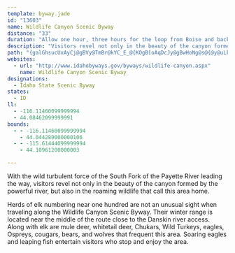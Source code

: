 ```yaml
---
template: byway.jade
id: "13603"
name: Wildlife Canyon Scenic Byway
distance: "33"
duration: "Allow one hour, three hours for the loop from Boise and back."
description: "Visitors revel not only in the beauty of the canyon formed by the powerful Payette River, but also in the roaming wildlife that call this area home."
path: "{galGhsucUxAyCj@gBVy@TmBr@kYC_E_@{KOgB[oAqDcJy@gBwHoNg@s@{@y@uLkHmGyEaFuEeBmAcDmBy@]wB[o@WsGgEm@q@y@aBoA{Ee@_AmEgG}@_BoBsE_A_BaFsKgC{EmCuDk@eBO_Dx@mGlC}MhAyDzAaC|AmB~OoRlCwDhBuDb@eA~AgGr@mB~GyNjD}Id@}@bDcEh@_AxAsDlB{Fj@_CbBuJB_AEk@yAoLiAmFsAaFm@kCs@iFo@_HYgFuBoNUwBg@{HoAaHIsC^}MBuQi@sG?{@H_CXwDTyADcEKsENaGTsEXmBx@sBlAwAnAeArCyAdAoAf@kA^sAV_CFyBIgASeB_AaCiFsJa@gAWsAuAkLC}@`AsKAm@YkB}H}PiK{ReBqCaCcDeDyCu@e@mBYmB?}D~@sCfA_BRsAB_AKqA]uBsAsCiEs@mDs@_FuEy_@gAsG_AgCmEkGsAgCeCmI}B}JsDaNo@gDYaE?mENeBZgBf@iBpBwGfCgJbCaGxAkC`IiL`FgI`B{CzFeL`HwP|AkDhg@m}@tKuSpB_D`A{@bIqEtb@iUnGiCnBc@nDYfQG~@KhEyAzEmDvIgJ`NoOhBeDfDcLfZgmAtCoKzAyDfNiXlAgDl@{C~AoPx@eDx@eBt@m@`Aa@tBOvMMrBKr@SxAaAbAeBXeAt@uF`AmK?sDs@gHEsB@gEJaDNyApCmMrEuL|CeHbFoM|AoF^gDDwA?oDUeDw@mEqA{C}AcC_AmB]u@q@gDIq@EkDNoBTiBdB}D`@m@fAoAbNuGhDsA|AqAhAgB\\s@tAmEbB_GlEg_@VsD?qAKaBQw@a@u@eDsEi@aAe@iCMoCR{CnA}JZiDlAea@b@}RN_D~@iITqDU{GP_C`AcHDeDYmEYeB_DoJiAkB_DoCaAkA_AsBsA_FyAyGaDsQaAkD}AmDyByDmCyCsDiDyA}AmCmDiFyEaBaCqAgDsG{Tq@gBu@sA}EaG}DgGcDsGs@mBoAyFaBiM[_Ba@sAw@mAyB_ByNeCoAaA_AkBg@mBM_C@mGIgCOkAuA{D}@wAyBcBsBc@sEGi@Ms@_@u@w@c@s@_AaDqJec@aBsFcIoR]qAW{C_@_CmDoHs@mB}EiSc@mCUsB]sF?yERkD^sCb@}BbBaNJ_DAkCg@uCsEuOEs@?_A^sCb@y@d@g@xAq@|Gm@hCe@hJaCnAq@hA}@bAuBj@gCDs@AkCWgCQy@mDyH{BuMW_DHu@X}A`A{B`CmE~@_AvBmAz@mAJWPmAJyBO{EBkCPyEEsCUgAoAaF}CoI}@_FIsAK_JrAeS?_Di@iM@q@LkAT{@Tk@\\_@hAe@xBU~@e@hAqAh@gBb@sHTmBx@sDh@gArCgDb@_BNyAO}ASo@y@_A_CsDcB_Eo@sBMaAB}@HgBX{@x@wAdAkAN[Lk@?aCkA{F?qAJeAdBsGbEuFbBkD`@gALs@HsACe@c@yBu@kBiAgByA{Ay@cBo@aCwAsIq@oFCqAt@aDn@mD`@mAtAsCd@_Bl@mCb@mAtEkCv@M|ESn@Fr@Rd@\\|@~@j@Rn@F\\EhAm@n@mAb@e@rFsEb@_AT{AD_B~AiIN}BA_@y@aCc@_@eBWi@a@W_@kBgKCmCDeAVoAEw@aAsBoBmDOsAN_Cr@gBJsABkCOaFdAmGd@_IrCqINsAB_AOwAmEgKe@s@i@k@gFoDaFyGwNmKgAiAkAwBy@_D]cCEkERgCn@yCxCuKNy@B_ASeBUg@_@_@wBqA}FiBsDwByBaAcDwB}@cAe@_Ai@yA_@cBaAwFWw@w@_Ae@G_ADyBb@y@D}ESqCUkBo@aDmCg@{@_ByFU_BAyAd@yCxBcHb@aCDeCYyBU}@a@o@wAqAsBg@qKtAy@GiA]wAu@eC_Ca@_Ak@{CEeCHeG?}Ds@oL?eC~@mL`@eCf@aBlBoDhAcAbDoBhAqAbBeEx@cBr@_ArD_Cd@k@n@mBRkCS{A]kAa@m@iAq@_BMkFr@}@VuDxCcBl@_BFs@KgE{Ao@w@e@aAU_AM{@?q@Hw@n@iCvDgJ`@s@l@k@rC{Ar@k@`AeBVgADeAEwASoA[y@yJyN{AgDwA{EuA{LEyA@{G^gIrA{JhA{N\\sBj@eBx@oBxBqDl@m@nCsBvBkA"
websites: 
  - url: "http://www.idahobyways.gov/byways/wildlife-canyon.aspx"
    name: Wildlife Canyon Scenic Byway
designations: 
  - Idaho State Scenic Byway
states: 
  - ID
ll: 
  - -116.11460099999994
  - 44.08462099999991
bounds: 
  - - -116.11460099999994
    - 44.044289000000106
  - - -115.61444099999994
    - 44.10961200000003

---
```


With the wild turbulent force of the South Fork of the Payette River leading the way, visitors revel not only in the beauty of the canyon formed by the powerful river, but also in the roaming wildlife that call this area home.

Herds of elk numbering near one hundred are not an unusual sight when traveling along the Wildlife Canyon Scenic Byway. Their winter range is located near the middle of the route close to the Danskin river access. Along with elk are mule deer, whitetail deer,
Chukars, Wild Turkeys, eagles, Ospreys, cougars, bears, and wolves that frequent this area. Soaring eagles and leaping fish entertain visitors who stop and enjoy the area.
